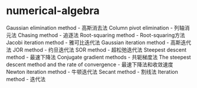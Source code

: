 # numerical-algebra


Gaussian elimination method - 高斯消去法
Column pivot elimination - 列轴消元法
Chasing method - 追逐法
Root-squaring method - Root-squaring方法
Jacobi iteration method - 雅可比迭代法
Gaussian iteration method - 高斯迭代法
JOR method - 约旦迭代法
SOR method - 超松弛迭代法
Steepest descent method - 最速下降法
Conjugate gradient methods - 共轭梯度法
The steepest descent method and the rate of convergence - 最速下降法和收敛速度
Newton iteration method - 牛顿迭代法
Secant method - 割线法
Iteration method - 迭代法